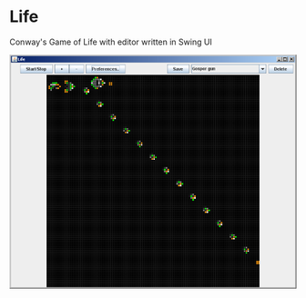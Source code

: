 # Life
Conway's Game of Life with editor written in Swing UI 

![Screenshot](https://github.com/Digitator2/Life/blob/main/Life.png)
